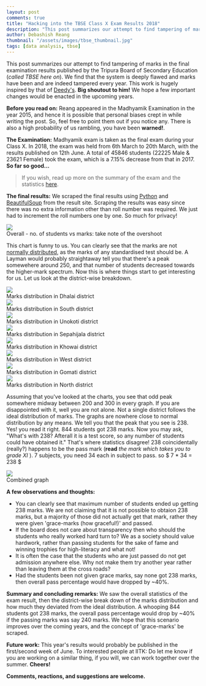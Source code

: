 ```yaml
---
layout: post
comments: true
title: "Hacking into the TBSE Class X Exam Results 2018"
description: "This post summarizes our attempt to find tampering of marks in the final examination results published by the Tripura Board of Secondary Education. We find that the system is deeply flawed and marks have been and are indeed tampered every year."
author: Debashish Reang
thumbnail: "/assets/images/tbse_thumbnail.jpg"
tags: [data analysis, tbse]
---
```



This post summarizes our attempt to find tampering of marks in the final examination results published by the Tripura Board of Secondary Education (*called TBSE here on*). We find that the system is deeply flawed and marks have been and are indeed tampered every year. This work is hugely inspired by that of [Deedy's](http://debarghyadas.com/writes/hacking-into-the-indian-education-system/). **Big shoutout to him!** We hope a few important changes would be enacted in the upcoming years.

**Before you read on:** Reang appeared in the Madhyamik Examination in the year 2015, and hence it is possible that personal biases crept in while writing the post. So, feel free to point them out if you notice any. There is also a high probability of us rambling, you have been **warned!**.

**The Examination:** Madhyamik exam is taken as the final exam during your Class X. In 2018, the exam was held from 6th March to 20th March, with the results published on 12th June. A total of $45846$ students ($22225$ Male & $23621$ Female) took the exam, which is a 7.15% decrease from that in 2017. **So far so good...**

> If you wish, read up more on the summary of the exam and the statistics [here](http://tbse.in/new/Madhyamik2018Abstract.html).

**The final results:** We scraped the final results using [Python](https://www.python.org) and [BeautifulSoup](https://www.crummy.com/software/BeautifulSoup/bs4/doc/) from the result site. Scraping the results was easy since there was no extra information other than roll number was required. We just had to increment the roll numbers one by one. So much for privacy!

<div class="imgcap">
<img src="/assets/images/chart.png">
<div class="thecap">Overall - no. of students vs marks: take note of the overshoot</div>
</div>

This chart is funny to us. You can clearly see that the marks are not [normally distributed](https://en.wikipedia.org/wiki/Normal_distribution), as the marks of any standardised test should be. A Layman would probably straightaway tell you that there's a peak somewehere around $250$, and that number of students decreased towards the higher-mark spectrum. Now this is where things start to get interesting for us. Let us look at the district-wise breakdown.

<div class="row">
<div class="col">
<div class="imgcap">
<img src="/assets/images/dhalai.png">
<div class="thecap">Marks distribution in Dhalai district</div>
</div>
</div>
<div class="col">
<div class="imgcap">
<img src="/assets/images/south.png">
<div class="thecap">Marks distribution in South district</div>
</div>
</div>
</div>

<div class="row">
<div class="col">
<div class="imgcap">
<img src="/assets/images/unokoti.png">
<div class="thecap">Marks distribution in Unokoti district</div>
</div>
</div>
<div class="col">
<div class="imgcap">
<img src="/assets/images/sepahi.png">
<div class="thecap">Marks distribution in Sepahijala district</div>
</div>
</div>
</div>


<div class="row">
<div class="col">
<div class="imgcap">
<img src="/assets/images/khowai.png">
<div class="thecap">Marks distribution in Khowai district</div>
</div>
</div>
<div class="col">
<div class="imgcap">
<img src="/assets/images/west.png">
<div class="thecap">Marks distribution in West district</div>
</div>
</div>
</div>


<div class="row">
<div class="col">
<div class="imgcap">
<img src="/assets/images/gomati.png">
<div class="thecap">Marks distribution in Gomati district</div>
</div>
</div>
<div class="col">
<div class="imgcap">
<img src="/assets/images/north.png">
<div class="thecap">Marks distribution in North district</div>
</div>
</div>
</div>


Assuming that you've looked at the charts, you see that odd peak somewhere midway between $200$ and $300$ in  every graph. If you are disappointed with it, well you are not alone. Not a single district follows the ideal distribution of marks. The graphs are nowhere close to normal distribution by any means.
We tell you that the peak that you see is $238$. Yes! you read it right. $844$ students got $238$ marks. Now you may ask, "What's with $238$? Afterall it is a test score, so any number of students could have obtained it." That's where statistics disagree! $238$ coincidentally (really?) happens to be the pass mark (**read** *the mark which takes you to grade XI* ). 7 subjects, you need $34$ each in subject to pass. so $ 7 * 34 = 238 $

<div class="imgcap">
<img src="/assets/images/overall.png">
<div class="thecap">Combined graph</div>
</div>

**A few observations and thoughts:**
* You can clearly see that maximum number of students ended up getting $238$ marks. We are not claiming that it is not possible to obtaion $238$ marks, but a majority of those did not actually get that mark, rather they were given 'grace-marks (how graceful!)' and passed.
* If the board does not care about transparency then who should the students who really worked hard turn to? We as a society should value hardwork, rather than passing students for the sake of fame and winning trophies for high-literacy and what not!
* It is often the case that the students who are just passed do not get admission anywhere else. Why not make them try another year rather than leaving them at the cross roads?
* Had the students been not given grace marks, say none got $238$ marks, then overall pass percentage would have dropped by ~$40$%.

**Summary and concluding remarks:**
We saw the overall statistics of the exam result, then the district-wise break down of the marks distribution and how much they deviated from the ideal distribution. A whooping $844$ students got $238$ marks, the overall pass percentage would drop by ~$40$% if the passing marks was say $240$ marks. We hope that this scenario improves over the coming years, and the concept of 'grace-marks' be scraped.

**Future work:**
This year's results would probably be published in the first/second week of June. To interested people at IITK: Do let me know if you are working on a similar thing, if you will, we can work together over the summer. **Cheers!**

**Comments, reactions, and suggestions are welcome.**
